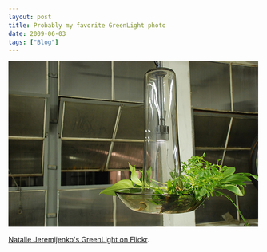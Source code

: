 ```yaml
---
layout: post
title: Probably my favorite GreenLight photo
date: 2009-06-03
tags: ["Blog"]
---
```


[![](513548389_a6dc7b48ff.jpg)](http://www.flickr.com/photos/89218113@N00/513548389/)

[Natalie Jeremijenko's GreenLight on Flickr](http://www.flickr.com/photos/89218113@N00/513548389/).
